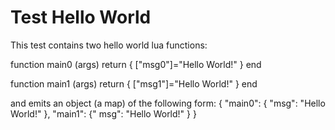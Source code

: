 # Test Hello World

This test contains two hello world lua functions:

function main0 (args)
	return { ["msg0"]="Hello World!" }
end

function main1 (args)
	return { ["msg1"]="Hello World!" }
end

and emits an object (a map) of the following form:
{
	"main0": { "msg": "Hello World!" },
	"main1": {" msg": "Hello World!" }
}